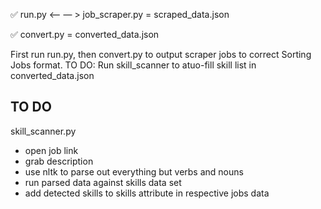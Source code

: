 ✅ run.py <— — > job_scraper.py = scraped_data.json

✅ convert.py = converted_data.json

First run run.py, then convert.py to output scraper jobs to correct Sorting Jobs format. TO DO: Run skill_scanner to atuo-fill skill list in converted_data.json

TO DO
---

skill_scanner.py
- open job link
- grab description
- use nltk to parse out everything but verbs and nouns
- run parsed data against skills data set
- add detected skills to skills attribute in respective jobs data
